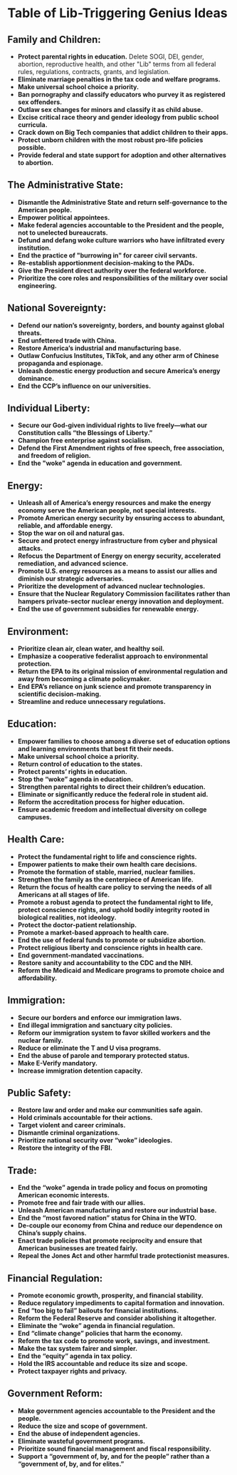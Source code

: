 # Table of Lib-Triggering Genius Ideas 
##  Family and Children:
* **Protect parental rights in education.**  Delete SOGI, DEI, gender, abortion, reproductive health, and other "Lib" terms from all federal rules, regulations, contracts, grants, and legislation. 
* **Eliminate marriage penalties in the tax code and welfare programs.** 
* **Make universal school choice a priority.** 
* **Ban pornography and classify educators who purvey it as registered sex offenders.** 
* **Outlaw sex changes for minors and classify it as child abuse.** 
* **Excise critical race theory and gender ideology from public school curricula.** 
* **Crack down on Big Tech companies that addict children to their apps.** 
* **Protect unborn children with the most robust pro-life policies possible.** 
* **Provide federal and state support for adoption and other alternatives to abortion.** 

##  The Administrative State:
* **Dismantle the Administrative State and return self-governance to the American people.** 
* **Empower political appointees.** 
* **Make federal agencies accountable to the President and the people, not to unelected bureaucrats.** 
* **Defund and defang woke culture warriors who have infiltrated every institution.** 
* **End the practice of "burrowing in" for career civil servants.**
* **Re-establish apportionment decision-making to the PADs.** 
* **Give the President direct authority over the federal workforce.** 
* **Prioritize the core roles and responsibilities of the military over social engineering.** 

##  National Sovereignty:
* **Defend our nation’s sovereignty, borders, and bounty against global threats.** 
* **End unfettered trade with China.** 
* **Restore America’s industrial and manufacturing base.** 
* **Outlaw Confucius Institutes, TikTok, and any other arm of Chinese propaganda and espionage.** 
* **Unleash domestic energy production and secure America’s energy dominance.** 
* **End the CCP’s influence on our universities.** 

##  Individual Liberty:
* **Secure our God-given individual rights to live freely—what our Constitution calls “the Blessings of Liberty.”** 
* **Champion free enterprise against socialism.** 
* **Defend the First Amendment rights of free speech, free association, and freedom of religion.** 
* **End the "woke" agenda in education and government.**

##  Energy: 
* **Unleash all of America’s energy resources and make the energy economy serve the American people, not special interests.** 
* **Promote American energy security by ensuring access to abundant, reliable, and affordable energy.**
* **Stop the war on oil and natural gas.** 
* **Secure and protect energy infrastructure from cyber and physical attacks.** 
* **Refocus the Department of Energy on energy security, accelerated remediation, and advanced science.** 
* **Promote U.S. energy resources as a means to assist our allies and diminish our strategic adversaries.**
* **Prioritize the development of advanced nuclear technologies.** 
* **Ensure that the Nuclear Regulatory Commission facilitates rather than hampers private-sector nuclear energy innovation and deployment.** 
* **End the use of government subsidies for renewable energy.**

##  Environment:
* **Prioritize clean air, clean water, and healthy soil.** 
* **Emphasize a cooperative federalist approach to environmental protection.** 
* **Return the EPA to its original mission of environmental regulation and away from becoming a climate policymaker.** 
* **End EPA’s reliance on junk science and promote transparency in scientific decision-making.** 
* **Streamline and reduce unnecessary regulations.** 

##  Education: 
* **Empower families to choose among a diverse set of education options and learning environments that best fit their needs.** 
* **Make universal school choice a priority.** 
* **Return control of education to the states.** 
* **Protect parents’ rights in education.** 
* **Stop the “woke” agenda in education.** 
* **Strengthen parental rights to direct their children’s education.** 
* **Eliminate or significantly reduce the federal role in student aid.** 
* **Reform the accreditation process for higher education.** 
* **Ensure academic freedom and intellectual diversity on college campuses.** 

##  Health Care:
* **Protect the fundamental right to life and conscience rights.** 
* **Empower patients to make their own health care decisions.** 
* **Promote the formation of stable, married, nuclear families.** 
* **Strengthen the family as the centerpiece of American life.**
* **Return the focus of health care policy to serving the needs of all Americans at all stages of life.**
* **Promote a robust agenda to protect the fundamental right to life, protect conscience rights, and uphold bodily integrity rooted in biological realities, not ideology.** 
* **Protect the doctor-patient relationship.**
* **Promote a market-based approach to health care.**
* **End the use of federal funds to promote or subsidize abortion.**
* **Protect religious liberty and conscience rights in health care.**
* **End government-mandated vaccinations.**
* **Restore sanity and accountability to the CDC and the NIH.**
* **Reform the Medicaid and Medicare programs to promote choice and affordability.**

##  Immigration:
* **Secure our borders and enforce our immigration laws.** 
* **End illegal immigration and sanctuary city policies.** 
* **Reform our immigration system to favor skilled workers and the nuclear family.** 
* **Reduce or eliminate the T and U visa programs.**
* **End the abuse of parole and temporary protected status.**
* **Make E-Verify mandatory.**
* **Increase immigration detention capacity.**

##  Public Safety:
* **Restore law and order and make our communities safe again.** 
* **Hold criminals accountable for their actions.** 
* **Target violent and career criminals.** 
* **Dismantle criminal organizations.**
* **Prioritize national security over “woke” ideologies.**
* **Restore the integrity of the FBI.**

##  Trade:
* **End the “woke” agenda in trade policy and focus on promoting American economic interests.** 
* **Promote free and fair trade with our allies.** 
* **Unleash American manufacturing and restore our industrial base.** 
* **End the “most favored nation” status for China in the WTO.** 
* **De-couple our economy from China and reduce our dependence on China’s supply chains.** 
* **Enact trade policies that promote reciprocity and ensure that American businesses are treated fairly.** 
* **Repeal the Jones Act and other harmful trade protectionist measures.** 

##  Financial Regulation:
* **Promote economic growth, prosperity, and financial stability.** 
* **Reduce regulatory impediments to capital formation and innovation.** 
* **End “too big to fail” bailouts for financial institutions.** 
* **Reform the Federal Reserve and consider abolishing it altogether.** 
* **Eliminate the “woke” agenda in financial regulation.** 
* **End “climate change” policies that harm the economy.**
* **Reform the tax code to promote work, savings, and investment.** 
* **Make the tax system fairer and simpler.** 
* **End the “equity” agenda in tax policy.** 
* **Hold the IRS accountable and reduce its size and scope.** 
* **Protect taxpayer rights and privacy.**

##  Government Reform:
* **Make government agencies accountable to the President and the people.** 
* **Reduce the size and scope of government.** 
* **End the abuse of independent agencies.** 
* **Eliminate wasteful government programs.** 
* **Prioritize sound financial management and fiscal responsibility.** 
* **Support a “government of, by, and for the people” rather than a “government of, by, and for elites.”** 


